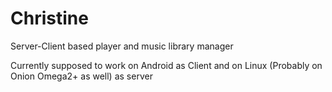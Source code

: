# Christine
Server-Client based player and music library manager

Currently supposed to work on Android as Client and on Linux (Probably on Onion Omega2+ as well) as server
